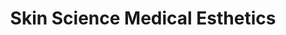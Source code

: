 ---
title: "Skin Science Medical Esthetics"
url: /sudbury/skin-science-medical-esthetics/
shop: hairdresser
---